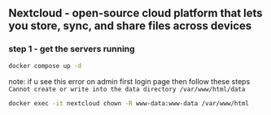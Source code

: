 ## Nextcloud - open-source cloud platform that lets you store, sync, and share files across devices

### step 1 - get the servers running
```bash
docker compose up -d
```

note: if u see this error on admin first login page then follow these steps ```Cannot create or write into the data directory /var/www/html/data```
```bash
docker exec -it nextcloud chown -R www-data:www-data /var/www/html
```

